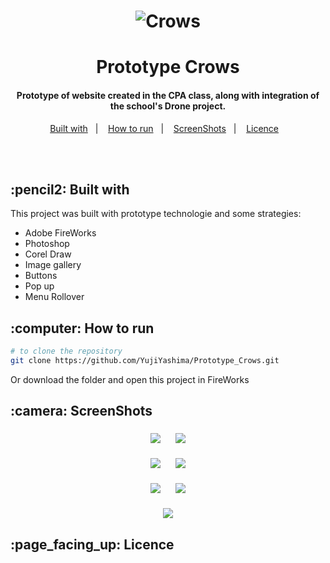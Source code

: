 <h1 align="center">
  <img alt="Crows" src="Prints/Crows.png"/>
    <br>
  <h1 align="center">Prototype Crows</h1>
</h1>

<h4 align="center">
  Prototype of website created in the CPA class, along with integration of the school's Drone project.
</h4>

<p align="center">
  <a href="#Built with">Built with</a>&nbsp;&nbsp;&nbsp;|&nbsp;&nbsp;&nbsp;
  <a href="#how-to-run">How to run</a>&nbsp;&nbsp;&nbsp;|&nbsp;&nbsp;&nbsp;
  <a href="#Screen">ScreenShots</a>&nbsp;&nbsp;&nbsp;|&nbsp;&nbsp;&nbsp;
  <a href="#licence">Licence</a>&nbsp;&nbsp;&nbsp;
</p>
<br><br>

<h2 id="Built with">:pencil2: Built with</h2>

This project was built with prototype technologie and some strategies:

- Adobe FireWorks
- Photoshop
- Corel Draw
- Image gallery
- Buttons
- Pop up
- Menu Rollover

<h2 id="how-to-run">:computer: How to run</h2>

```bash
# to clone the repository
git clone https://github.com/YujiYashima/Prototype_Crows.git
```
Or download the folder and open this project in FireWorks

<h2 id="Screen">:camera: ScreenShots</h2>

<h3 align="center">
  <img src="Prints/Home.PNG">&nbsp;&nbsp;&nbsp;&nbsp;&nbsp;&nbsp;<img src="Prints/Galeria.PNG"><br><br>
  <img src="Prints/Eventos.PNG">&nbsp;&nbsp;&nbsp;&nbsp;&nbsp;&nbsp;<img src="Prints/Equipe.PNG"><br><br>
  <img src="Prints/Dispositivos.PNG">&nbsp;&nbsp;&nbsp;&nbsp;&nbsp;&nbsp;<img src="Prints/Projeto.PNG"><br><br>
  <img src="Prints/Contato.PNG">
</h3>

<h2 id="Licence">:page_facing_up: Licence</h2>

